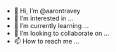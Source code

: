 - 👋 Hi, I’m @aarontravey
- 👀 I’m interested in ...
- 🌱 I’m currently learning ...
- 💞️ I’m looking to collaborate on ...
- 📫 How to reach me ...

<!---
aarontravey/aarontravey is a ✨ special ✨ repository because its `README.md` (this file) appears on your GitHub profile.
You can click the Preview link to take a look at your changes.
--->
